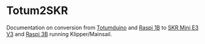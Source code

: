 # Totum2SKR
 Documentation on conversion from [Totumduino](https://github.com/Opentotum/Opentotum/wiki/totumduino) and [Raspi 1B](https://www.sparkfun.com/products/retired/11546) to [SKR Mini E3 V3](https://amzn.to/3746UAP) and [Raspi 3B](https://www.raspberrypi.com/products/raspberry-pi-3-model-b/) running Klipper/Mainsail.
